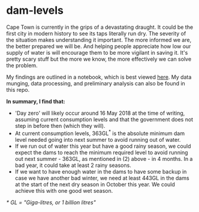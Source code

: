 # dam-levels

Cape Town is currently in the grips of a devastating draught. It could be the first city in modern history to see its taps literally run dry. The severity of the situation makes understanding it important. The more informed we are, the better prepared we will be. And helping people appreciate how low our supply of water is will encourage them to be more vigilant in saving it. It's pretty scary stuff but the more we know, the more effectively we can solve the problem.

My findings are outlined in a notebook, which is best viewed [here](https://nbviewer.jupyter.org/github/jbertscher/dam-levels/blob/master/0.1-exploratory-analysis-of-dam-levels.ipynb). My data munging, data processing, and preliminary analysis can also be found in this repo.

__In summary, I find that:__
- 'Day zero' will likely occur around 16 May 2018 at the time of writing, assuming current consumption levels and that the government does not step in before then (which they will).
- At current consumption levels, 363GL<sup>*</sup> is the absolute minimum dam level needed going into next summer to avoid running out of water.
- If we run out of water this year but have a good rainy season, we could expect the dams to reach the minimum required level to avoid running out next summer - 363GL, as mentioned in (2) above - in 4 months. In a bad year, it could take at least 2 rainy seasons.
- If we want to have enough water in the dams to have some backup in case we have another bad winter, we need at least 443GL in the dams at the start of the next dry season in October this year. We could achieve this with one good wet season.

*\* GL = "Giga-litres, or 1 billion litres"*